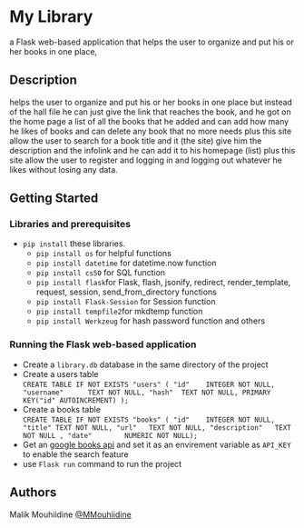 # My Library

a Flask web-based application that helps the user to organize and put his or her books in one place,

## Description

helps the user to organize and put his or her books in one place but instead
of the hall file he can just give the link that reaches the book, and he got on the home page a list of all the books that he added and can add how many he likes of books and can delete
any book that no more needs plus this site allow the user to search for a book title and it (the site) give him the description and the infolink and he can add it to his homepage (list) plus this site allow the user to register and logging in and logging out whatever he likes without losing any data.

## Getting Started

### Libraries and prerequisites

* `pip install` these libraries.
  * `pip install os` for helpful functions
  * `pip install datetime` for datetime.now function
  * `pip install cs50` for SQL function
  * `pip install flask`for Flask, flash, jsonify, redirect, render_template, request, session, send_from_directory functions
  * `pip install Flask-Session` for Session function
  * `pip install tempfile2`for mkdtemp function
  * `pip install Werkzeug` for hash password function and others

### Running the Flask web-based application

* Create a `library.db` database in the same directory of the project
* Create a users table \
                        ```
                            CREATE TABLE IF NOT EXISTS "users" (
                                    "id"    INTEGER NOT NULL,
                                    "username"      TEXT NOT NULL,
                                    "hash"  TEXT NOT NULL,
                                    PRIMARY KEY("id" AUTOINCREMENT)
                            );
                        ```
* Create a books table \
                        ```
                            CREATE TABLE IF NOT EXISTS "books" (
                                    "id"    INTEGER NOT NULL,
                                    "title" TEXT NOT NULL,
                                    "url"   TEXT NOT NULL,
                                    "description"   TEXT NOT NULL
                            , "date"        NUMERIC NOT NULL);
                        ```
* Get an [google books api](https://developers.google.com/books/docs/v1/getting_started) and set it as an envirement variable as `API_KEY` to enable the search feature
* use `Flask run`  command to run the project

## Authors

Malik Mouhiidine
[@MMouhiidine](https://twitter.com/MMouhiidine)
